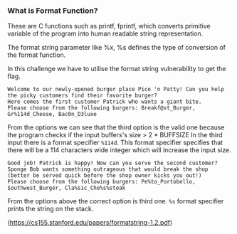 ### What is Format Function?
These are C functions such as printf, fprintf, which converts primitive variable of the program into human readable string representation.

The format string parameter like %x, %s defines the type of conversion of the format function.

In this challenge we have to utilise the format string vulnerability to get the flag.

    Welcome to our newly-opened burger place Pico 'n Patty! Can you help the picky customers find their favorite burger?
    Here comes the first customer Patrick who wants a giant bite.
    Please choose from the following burgers: Breakf@st_Burger, Gr%114d_Cheese, Bac0n_D3luxe

From the options we can see that the third option is the valid one because the program checks if the input buffers's size > 2 * BUFFSIZE
In the third input there is a format specifier `%114d`. This format specifier specifies that there will be a 114 characters wide integer which will increase the input size.

    Good job! Patrick is happy! Now can you serve the second customer?
    Sponge Bob wants something outrageous that would break the shop (better be served quick before the shop owner kicks you out!)
    Please choose from the following burgers: Pe%to_Portobello, $outhwest_Burger, Cla%sic_Che%s%steak

From the options above the correct option is third one. `%s` format specifier prints the string on the stack.

(https://cs155.stanford.edu/papers/formatstring-1.2.pdf)

